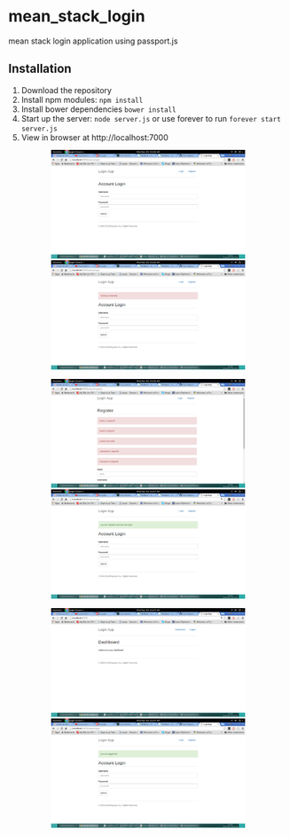 # mean_stack_login
mean stack login application using passport.js 

## Installation
1. Download the repository
2. Install npm modules: `npm install`
3. Install bower dependencies `bower install`
4. Start up the server: `node server.js` or use forever to run `forever start server.js`
5. View in browser at http://localhost:7000

<p align="center">
  <img src="https://github.com/mujawar/mean_stack_login/blob/master/pics/Screenshot%20from%202016-11-30%2011:26:34.png" width="350"/>
  <img src="https://github.com/mujawar/mean_stack_login/blob/master/pics/Screenshot%20from%202016-11-30%2011:26:40.png" width="350"/>
</p>
<p align="center">
  <img src="https://github.com/mujawar/mean_stack_login/blob/master/pics/Screenshot%20from%202016-11-30%2011:26:57.png" width="350"/>
  <img src="https://github.com/mujawar/mean_stack_login/blob/master/pics/Screenshot%20from%202016-11-30%2011:27:15.png" width="350"/>
</p>
<p align="center">
  <img src="https://github.com/mujawar/mean_stack_login/blob/master/pics/Screenshot%20from%202016-11-30%2011:27:36.png" width="350"/>
  <img src="https://github.com/mujawar/mean_stack_login/blob/master/pics/Screenshot%20from%202016-11-30%2011:27:43.png" width="350"/>
</p>
